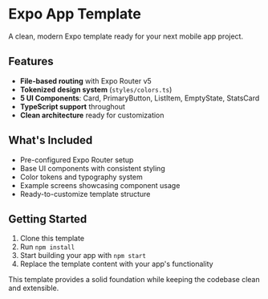 # Expo App Template

A clean, modern Expo template ready for your next mobile app project.

## Features

- **File-based routing** with Expo Router v5
- **Tokenized design system** (`styles/colors.ts`)
- **5 UI Components**: Card, PrimaryButton, ListItem, EmptyState, StatsCard
- **TypeScript support** throughout
- **Clean architecture** ready for customization

## What's Included

- Pre-configured Expo Router setup
- Base UI components with consistent styling
- Color tokens and typography system
- Example screens showcasing component usage
- Ready-to-customize template structure

## Getting Started

1. Clone this template
2. Run `npm install`
3. Start building your app with `npm start`
4. Replace the template content with your app's functionality

This template provides a solid foundation while keeping the codebase clean and extensible.

